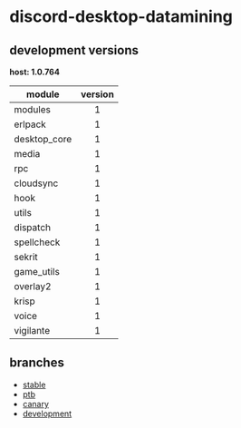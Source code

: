 # discord-desktop-datamining

## development versions

**host: 1.0.764**

| module | version |
| ------ | :-----: |
| modules | 1 |
| erlpack | 1 |
| desktop_core | 1 |
| media | 1 |
| rpc | 1 |
| cloudsync | 1 |
| hook | 1 |
| utils | 1 |
| dispatch | 1 |
| spellcheck | 1 |
| sekrit | 1 |
| game_utils | 1 |
| overlay2 | 1 |
| krisp | 1 |
| voice | 1 |
| vigilante | 1 |

## branches

- [stable](https://github.com/OpenAsar/discord-desktop-datamining/tree/stable)
- [ptb](https://github.com/OpenAsar/discord-desktop-datamining/tree/ptb)
- [canary](https://github.com/OpenAsar/discord-desktop-datamining/tree/canary)
- [development](https://github.com/OpenAsar/discord-desktop-datamining/tree/development)